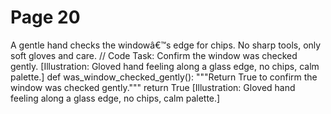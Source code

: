 ﻿# Page 20

A gentle hand checks the windowâ€™s edge for chips.
No sharp tools, only soft gloves and care.
// Code Task: Confirm the window was checked gently.
[Illustration: Gloved hand feeling along a glass edge, no chips, calm palette.]
def was_window_checked_gently():
	"""Return True to confirm the window was checked gently."""
	return True
[Illustration: Gloved hand feeling along a glass edge, no chips, calm palette.]

